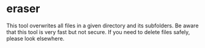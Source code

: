 # eraser

This tool overwrites all files in a given directory and its subfolders. Be aware that this tool is very fast but not secure. If you need to delete files safely, please look elsewhere.
